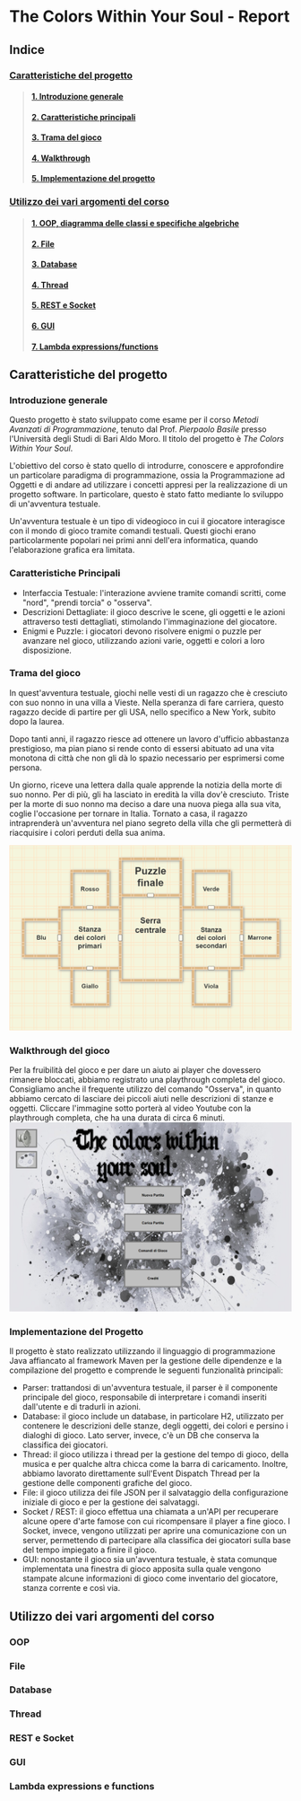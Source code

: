 # The Colors Within Your Soul - Report

## Indice
### [Caratteristiche del progetto](#Caratteristiche-del-progetto)
> #### [1. Introduzione generale](#Introduzione-generale)
> #### [2. Caratteristiche principali](#Caratteristiche-principali)
> #### [3. Trama del gioco](#Trama-del-gioco)
> #### [4. Walkthrough](#Walkthrough-del-gioco)
> #### [5. Implementazione del progetto](#Implementazione-del-progetto)
### [Utilizzo dei vari argomenti del corso](#Utilizzo-dei-vari-argomenti-del-corso)
> #### [1. OOP, diagramma delle classi e specifiche algebriche](#OOP)
> #### [2. File](#File)
> #### [3. Database](#Database)
> #### [4. Thread](#Thread)
> #### [5. REST e Socket](#REST-e-Socket)
> #### [6. GUI](#GUI)
> #### [7. Lambda expressions/functions](#Lambda-expressions-e-functions)

## Caratteristiche del progetto
### Introduzione generale
Questo progetto è stato sviluppato come esame per il corso *Metodi Avanzati di Programmazione*, tenuto dal Prof. *Pierpaolo Basile* presso l'Università degli Studi di Bari Aldo Moro. Il titolo del progetto è *The Colors Within Your Soul*. 

L'obiettivo del corso è stato quello di introdurre, conoscere e approfondire un particolare paradigma di programmazione, ossia la Programmazione ad Oggetti e di andare ad utilizzare i concetti appresi per la realizzazione di un progetto software. In particolare, questo è stato fatto mediante lo sviluppo di un'avventura testuale.

Un'avventura testuale è un tipo di videogioco in cui il giocatore interagisce con il mondo di gioco tramite comandi testuali. Questi giochi erano particolarmente popolari nei primi anni dell'era informatica, quando l'elaborazione grafica era limitata.

### Caratteristiche Principali
- Interfaccia Testuale: l'interazione avviene tramite comandi scritti, come "nord", "prendi torcia" o "osserva".
- Descrizioni Dettagliate: il gioco descrive le scene, gli oggetti e le azioni attraverso testi dettagliati, stimolando l'immaginazione del giocatore.
- Enigmi e Puzzle: i giocatori devono risolvere enigmi o puzzle per avanzare nel gioco, utilizzando azioni varie, oggetti e colori a loro disposizione.

### Trama del gioco
In quest'avventura testuale, giochi nelle vesti di un ragazzo che è cresciuto con suo nonno in una villa a Vieste. Nella speranza di fare carriera, questo ragazzo decide di partire per gli USA, nello specifico a New York, subito dopo la laurea.

Dopo tanti anni, il ragazzo riesce ad ottenere un lavoro d'ufficio abbastanza prestigioso, ma pian piano si rende conto di essersi abituato ad una vita monotona di città che non gli dà lo spazio necessario per esprimersi come persona.

Un giorno, riceve una lettera dalla quale apprende la notizia della morte di suo nonno. Per di più, gli ha lasciato in eredità la villa dov'è cresciuto. Triste per la morte di suo nonno ma deciso a dare una nuova piega alla sua vita, coglie l'occasione per tornare in Italia. Tornato a casa, il ragazzo intraprenderà un'avventura nel piano segreto della villa che gli permetterà di riacquisire i colori perduti della sua anima.

![Mappa](./img/MappaGioco.png)

### Walkthrough del gioco
Per la fruibilità del gioco e per dare un aiuto ai player che dovessero rimanere bloccati, abbiamo registrato una playthrough completa del gioco. Consigliamo anche il frequente utilizzo del comando "Osserva", in quanto abbiamo cercato di lasciare dei piccoli aiuti nelle descrizioni di stanze e oggetti. Cliccare l'immagine sotto porterà al video Youtube con la playthrough completa, che ha una durata di circa 6 minuti.<br>
<a href="https://youtu.be/8sHqEgjV5qA">
  <img src="./img/Thumbnail.png" alt="Walkthrough">
</a>

### Implementazione del Progetto
Il progetto è stato realizzato utilizzando il linguaggio di programmazione Java affiancato al framework Maven per la gestione delle dipendenze e la compilazione del progetto e comprende le seguenti funzionalità principali:

- Parser: trattandosi di un'avventura testuale, il parser è il componente principale del gioco, responsabile di interpretare i comandi inseriti dall'utente e di tradurli in azioni.
- Database: il gioco include un database, in particolare H2, utilizzato per contenere le descrizioni delle stanze, degli oggetti, dei colori e persino i dialoghi di gioco. Lato server, invece, c'è un DB che conserva la classifica dei giocatori.
- Thread: il gioco utilizza i thread per la gestione del tempo di gioco, della musica e per qualche altra chicca come la barra di caricamento. Inoltre, abbiamo lavorato direttamente sull'Event Dispatch Thread per la gestione delle componenti grafiche del gioco.
- File: il gioco utilizza dei file JSON per il salvataggio della configurazione iniziale di gioco e per la gestione dei salvataggi.
- Socket / REST: il gioco effettua una chiamata a un'API per recuperare alcune opere d'arte famose con cui ricompensare il player a fine gioco. I Socket, invece, vengono utilizzati per aprire una comunicazione con un server, permettendo di partecipare alla classifica dei giocatori sulla base del tempo impiegato a finire il gioco.
- GUI: nonostante il gioco sia un'avventura testuale, è stata comunque implementata una finestra di gioco apposita sulla quale vengono stampate alcune informazioni di gioco come inventario del giocatore, stanza corrente e così via.

## Utilizzo dei vari argomenti del corso

### OOP

### File

### Database

### Thread

### REST e Socket

### GUI

### Lambda expressions e functions
